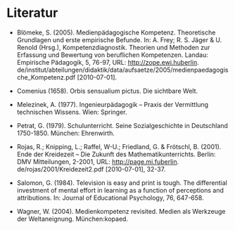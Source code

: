 # Literatur

- Blömeke, S. (2005). Medienpädagogische Kompetenz. Theoretische Grundlagen und erste empirische Befunde. In: A. Frey; R. S. Jäger &amp; U. Renold (Hrsg.), Kompetenzdiagnostik. Theorien und Methoden zur Erfassung und Bewertung von beruflichen Kompetenzen. Landau: Empirische Pädagogik, 5, 76-97, URL: http://zope.ewi.huberlin. de/institut/abteilungen/didaktik/data/aufsaetze/2005/medienpaedagogische\_Kompetenz.pdf \[2010-07-01].

- Comenius (1658). Orbis sensualium pictus. Die sichtbare Welt.

- Melezinek, A. (1977). Ingenieurpädagogik – Praxis der Vermittlung technischen Wissens. Wien: Springer.

- Petrat, G. (1979). Schulunterricht. Seine Sozialgeschichte in Deutschland 1750-1850. München: Ehrenwirth.

- Rojas, R.; Knipping, L.; Raffel, W-U.; Friedland, G. &amp; Frötschl, B. (2001). Ende der Kreidezeit – Die Zukunft des Mathematikunterrichts. Berlin: DMV Mitteilungen, 2-2001, URL: http://page.mi.fuberlin. de/rojas/2001/Kreidezeit2.pdf \[2010-07-01], 32-37.

- Salomon, G. (1984). Television is easy and print is tough. The differential investment of mental effort in learning as a function of perceptions and attributions. In: Journal of Educational Psychology, 76, 647-658.

- Wagner, W. (2004). Medienkompetenz revisited. Medien als Werkzeuge der Weltaneignung. München:kopaed.
